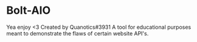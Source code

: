 # Bolt-AIO
Yea enjoy <3
Created by Quanotics#3931
A tool for educational purposes meant to demonstrate the flaws of certain website API's.
